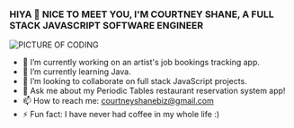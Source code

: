 ### HIYA 👋 NICE TO MEET YOU, I'M COURTNEY SHANE, A FULL STACK JAVASCRIPT SOFTWARE ENGINEER

![PICTURE OF CODING](./images/dashboard-table.png)

- 🔭 I’m currently working on an artist's job bookings tracking app.
- 🌱 I’m currently learning Java.
- 👯 I’m looking to collaborate on full stack JavaScript projects.
- 💬 Ask me about my Periodic Tables restaurant reservation system app! 
- 📫 How to reach me: courtneyshanebiz@gmail.com
- ⚡ Fun fact: I have never had coffee in my whole life :) 

